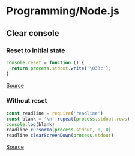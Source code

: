 # Programming/Node.js

## Clear console

### Reset to initial state

```js
console.reset = function () {
  return process.stdout.write('\033c');
}
```

[Source](https://gist.github.com/KenanSulayman/4990953)

### Without reset

```js
const readline = require('readline')
const blank = '\n'.repeat(process.stdout.rows)
console.log(blank)
readline.cursorTo(process.stdout, 0, 0)
readline.clearScreenDown(process.stdout)
```

[Source](https://gist.github.com/timneutkens/f2933558b8739bbf09104fb27c5c9664)
